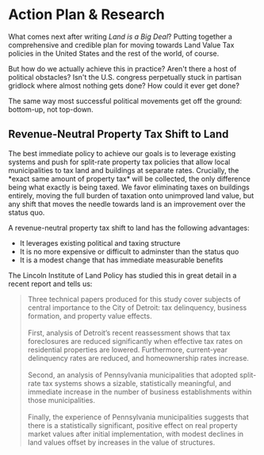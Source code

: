 <h1>Action Plan & Research</h1>

<p>
What comes next after writing <i>Land is a Big Deal</i>? Putting together a comprehensive and credible plan for moving towards Land Value Tax policies in the United States and the rest of the world, of course.
</p>

<p>
But how do we actually achieve this in practice? Aren't there a host of political obstacles? Isn't the U.S. congress perpetually stuck in partisan gridlock where almost nothing gets done? How could it ever get done?
</p>

<p>
The same way most successful political movements get off the ground: bottom-up, not top-down.
</p>

<h2>Revenue-Neutral Property Tax Shift to Land</h2>

<p>
The best immediate policy to achieve our goals is to leverage existing systems and push for split-rate property tax policies that allow local municipalities to tax land and buildings at separate rates. Crucially, the *exact same amount of property tax* will be collected, the only difference being what exactly is being taxed. We favor eliminating taxes on buildings entirely, moving the full burden of taxation onto unimproved land value, but any shift that moves the needle towards land is an improvement over the status quo.
</p>

<p>
A revenue-neutral property tax shift to land has the following advantages:
<ul>
  <li>It leverages existing political and taxing structure</li>
  <li>It is no more expensive or difficult to adminster than the status quo</li>
  <li>It is a modest change that has immediate measurable benefits</li>
</ul>
The Lincoln Institute of Land Policy has studied this in great detail in a recent report and tells us:
<blockquote>
Three technical papers produced for this study cover subjects of central importance to the City of Detroit:
tax delinquency, business formation, and property value effects.<br><br>
First, analysis of Detroit’s recent reassessment shows that tax foreclosures are reduced significantly when
effective tax rates on residential properties are lowered. Furthermore, current-year delinquency rates are
reduced, and homeownership rates increase.<br><br>
Second, an analysis of Pennsylvania municipalities that adopted split-rate tax systems shows a sizable,
statistically meaningful, and immediate increase in the number of business establishments within those
municipalities.<br><br>
Finally, the experience of Pennsylvania municipalities suggests that there is a statistically significant,
positive effect on real property market values after initial implementation, with modest declines in land
values offset by increases in the value of structures.
</blockquote>

</p>

